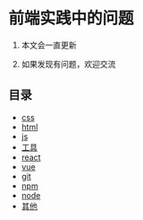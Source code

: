 # 前端实践中的问题

1. 本文会一直更新

2. 如果发现有问题，欢迎交流

## 目录

- [css](./css.md)
- [html](./html.md)
- [js](./js.md)
- [工具](./tool.md)
- [react](./react.md)
- [vue](./vue.md)
- [git](./git.md)
- [npm](./npm.md)
- [node](./node.md)
- [其他](./other.md)

